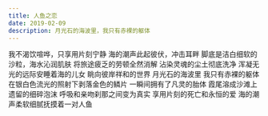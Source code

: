 ```yaml
---
title: 人鱼之恋
date: 2019-02-09
description: 月光石的海波里，我只有赤裸的躯体
---
```


我不渴饮喧哗，只享用片刻宁静
海的潮声此起彼伏，冲击耳畔
脚底是洁白细软的沙粒，海水沁润肌肤
将旅途疲乏的劳顿全然消解
沾染灵魂的尘土彻底洗净
浑凝无光的远际安睡着海的儿女
眺向彼岸祥和的世界
月光石的海波里
我只有赤裸的躯体
在银白色流光的照射下剥落金色的鳞片
一瞬间拥有了凡灵的胎体
霞尾溶成沙滩上遗留的细碎泡沫
呼吸和亲吻刹那之间变为真实
享用片刻的死亡和永恒的爱
海的潮声柔软细腻抚摸着一对人鱼